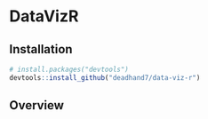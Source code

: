 # DataVizR

## Installation

``` r
# install.packages("devtools")
devtools::install_github("deadhand7/data-viz-r")

```

## Overview
